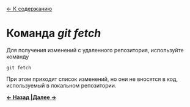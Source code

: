 [<- К содержанию](./readme.md)

# Команда _git fetch_

Для получения изменений с удаленного репозитория, используйте команду

```bash-
git fetch
```
При этом приходит список изменений, но они не вносятся в код, используемый в локальном репозитории.

[**<- Назад |**](./clone.md "Команда git clone")[**Далее ->**](./push.md "Команда git push")